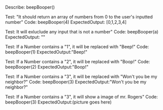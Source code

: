 Describe: beepBooper()

Test: "It should return an array of numbers from 0 to the user's inputted number"
Code: beepBooper(4)
ExpectedOutput: [0,1,2,3,4]

Test: It will exluclude any input that is not a number"
Code: beepBooper(a)
ExpectedOutput: ""

Test: If a Number contains a "1", it will be replaced with "Beep!"
Code: beepBooper(1)
ExpectedOutput:"Beep!"

Test: If a Number contains a "2", it will be replaced with "Boop!"
Code: beepBooper(2)
ExpectedOutput:"Boop!"

Test: If a Number contains a "3", it will be replaced with "Won't you be my neighbor?"
Code: beepBooper(3)
ExpectedOutput:"Won't you be my neighbor?"

Test: If a Number contains a "3", it will show a image of mr. Rogers"
Code: beepBooper(3)
ExpectedOutput:(picture goes here)